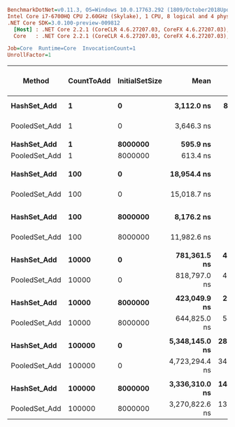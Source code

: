 ``` ini

BenchmarkDotNet=v0.11.3, OS=Windows 10.0.17763.292 (1809/October2018Update/Redstone5)
Intel Core i7-6700HQ CPU 2.60GHz (Skylake), 1 CPU, 8 logical and 4 physical cores
.NET Core SDK=3.0.100-preview-009812
  [Host] : .NET Core 2.2.1 (CoreCLR 4.6.27207.03, CoreFX 4.6.27207.03), 64bit RyuJIT
  Core   : .NET Core 2.2.1 (CoreCLR 4.6.27207.03, CoreFX 4.6.27207.03), 64bit RyuJIT

Job=Core  Runtime=Core  InvocationCount=1  
UnrollFactor=1  

```
|        Method | CountToAdd | InitialSetSize |           Mean |         Error |       StdDev |         Median | Ratio | RatioSD | Gen 0/1k Op | Gen 1/1k Op | Gen 2/1k Op | Allocated Memory/Op |
|-------------- |----------- |--------------- |---------------:|--------------:|-------------:|---------------:|------:|--------:|------------:|------------:|------------:|--------------------:|
|   **HashSet_Add** |          **1** |              **0** |     **3,112.0 ns** |     **891.95 ns** |   **2,587.7 ns** |     **1,245.0 ns** |  **1.00** |    **0.00** |           **-** |           **-** |           **-** |                **24 B** |
| PooledSet_Add |          1 |              0 |     3,646.3 ns |   1,081.63 ns |   3,120.7 ns |     1,415.0 ns |  1.59 |    1.83 |           - |           - |           - |                24 B |
|               |            |                |                |               |              |                |       |         |             |             |             |                     |
|   **HashSet_Add** |          **1** |        **8000000** |       **595.9 ns** |      **63.02 ns** |     **161.6 ns** |       **605.0 ns** |  **1.00** |    **0.00** |           **-** |           **-** |           **-** |                   **-** |
| PooledSet_Add |          1 |        8000000 |       613.4 ns |      69.58 ns |     178.4 ns |       590.0 ns |  1.09 |    0.40 |           - |           - |           - |                   - |
|               |            |                |                |               |              |                |       |         |             |             |             |                     |
|   **HashSet_Add** |        **100** |              **0** |    **18,954.4 ns** |   **2,798.27 ns** |   **8,162.7 ns** |    **17,285.0 ns** |  **1.00** |    **0.00** |           **-** |           **-** |           **-** |              **8232 B** |
| PooledSet_Add |        100 |              0 |    15,018.7 ns |   2,028.77 ns |   5,788.2 ns |    13,490.0 ns |  0.94 |    0.55 |           - |           - |           - |              2400 B |
|               |            |                |                |               |              |                |       |         |             |             |             |                     |
|   **HashSet_Add** |        **100** |        **8000000** |     **8,176.2 ns** |   **1,108.70 ns** |   **3,163.2 ns** |     **6,940.0 ns** |  **1.00** |    **0.00** |           **-** |           **-** |           **-** |                   **-** |
| PooledSet_Add |        100 |        8000000 |    11,982.6 ns |   3,117.63 ns |   8,945.1 ns |     6,950.0 ns |  1.56 |    1.20 |           - |           - |           - |                   - |
|               |            |                |                |               |              |                |       |         |             |             |             |                     |
|   **HashSet_Add** |      **10000** |              **0** |   **781,361.5 ns** |  **43,445.53 ns** | **126,732.7 ns** |   **762,985.0 ns** |  **1.00** |    **0.00** |           **-** |           **-** |           **-** |            **538456 B** |
| PooledSet_Add |      10000 |              0 |   818,797.0 ns |  40,618.63 ns | 118,486.4 ns |   796,345.0 ns |  1.08 |    0.24 |           - |           - |           - |            240000 B |
|               |            |                |                |               |              |                |       |         |             |             |             |                     |
|   **HashSet_Add** |      **10000** |        **8000000** |   **423,049.9 ns** |  **29,730.28 ns** |  **84,822.2 ns** |   **404,485.0 ns** |  **1.00** |    **0.00** |           **-** |           **-** |           **-** |                   **-** |
| PooledSet_Add |      10000 |        8000000 |   644,825.0 ns |  54,412.40 ns | 160,436.2 ns |   659,940.0 ns |  1.61 |    0.47 |           - |           - |           - |                   - |
|               |            |                |                |               |              |                |       |         |             |             |             |                     |
|   **HashSet_Add** |     **100000** |              **0** | **5,348,145.0 ns** | **282,304.55 ns** | **763,226.8 ns** | **5,171,825.0 ns** |  **1.00** |    **0.00** |           **-** |           **-** |           **-** |           **2327112 B** |
| PooledSet_Add |     100000 |              0 | 4,723,294.4 ns | 347,818.59 ns | 969,579.2 ns | 4,364,290.0 ns |  0.89 |    0.16 |           - |           - |           - |                   - |
|               |            |                |                |               |              |                |       |         |             |             |             |                     |
|   **HashSet_Add** |     **100000** |        **8000000** | **3,336,310.0 ns** | **148,737.18 ns** | **429,140.8 ns** | **3,265,660.0 ns** |  **1.00** |    **0.00** |           **-** |           **-** |           **-** |                   **-** |
| PooledSet_Add |     100000 |        8000000 | 3,270,822.6 ns | 138,146.42 ns | 396,368.0 ns | 3,140,330.0 ns |  0.99 |    0.16 |           - |           - |           - |                   - |
